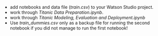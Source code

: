 - add notebooks and data file (_train.csv_) to your Watson Studio project. 
- work through _Titanic Data Preparation.ipynb_. 
- work through _Titanic Modeling, Evaluation and Deployment.ipynb_
- Use _train_dummies.csv_ only as a backup file for running the second notebook if you did not manage to run the first notebook!

